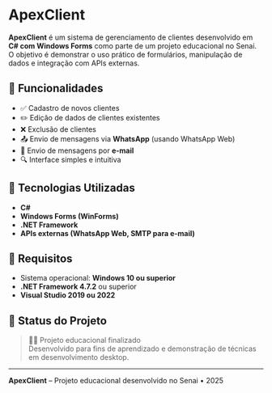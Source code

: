 # ApexClient

**ApexClient** é um sistema de gerenciamento de clientes desenvolvido em **C# com Windows Forms** como parte de um projeto educacional no Senai. O objetivo é demonstrar o uso prático de formulários, manipulação de dados e integração com APIs externas.

## 📌 Funcionalidades

- ✅ Cadastro de novos clientes
- ✏️ Edição de dados de clientes existentes
- ❌ Exclusão de clientes
- 📤 Envio de mensagens via **WhatsApp** (usando WhatsApp Web)
- 📧 Envio de mensagens por **e-mail**
- 🔍 Interface simples e intuitiva

## 🧱 Tecnologias Utilizadas

- **C#**
- **Windows Forms (WinForms)**
- **.NET Framework**
- **APIs externas (WhatsApp Web, SMTP para e-mail)**

## 📎 Requisitos

- Sistema operacional: **Windows 10 ou superior**
- **.NET Framework 4.7.2** ou superior
- **Visual Studio 2019 ou 2022**

## 🧪 Status do Projeto

> 🧑‍🎓 Projeto educacional finalizado  
> Desenvolvido para fins de aprendizado e demonstração de técnicas em desenvolvimento desktop.

---

**ApexClient** – Projeto educacional desenvolvido no Senai • 2025
